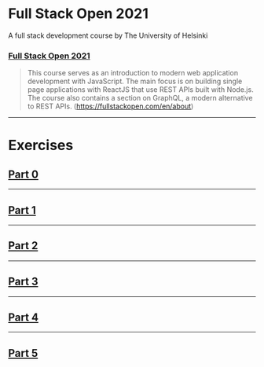 # Full Stack Open 2021

A full stack development course by The University of Helsinki

### [Full Stack Open 2021](https://fullstackopen.com)

> This course serves as an introduction to modern web application development with JavaScript. The main focus is on building single page applications with ReactJS that use REST APIs built with Node.js. The course also contains a section on GraphQL, a modern alternative to REST APIs. (https://fullstackopen.com/en/about)

---

# Exercises

## [Part 0](https://github.com/MatildaMared/fullstack-open/tree/main/part0)

---

## [Part 1](https://github.com/MatildaMared/fullstack-open/tree/main/part1)

---

## [Part 2](https://github.com/MatildaMared/fullstack-open/tree/main/part2)

---

## [Part 3](https://github.com/MatildaMared/fullstack-open-part-3/tree/main/)

---

## [Part 4](https://github.com/MatildaMared/fullstack-open-part-4/tree/main/)

---

## [Part 5](https://github.com/MatildaMared/fullstack-open-part-5/tree/main/)
